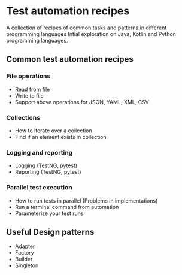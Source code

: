 # Test automation recipes

A collection of recipes of common tasks and patterns in different programming languages
Intial exploration on Java, Kotlin and Python programming languages.

## Common test automation recipes

### File operations

- Read from file
- Write to file
- Support above operations for JSON, YAML, XML, CSV

### Collections
- How to iterate over a collection
- Find if an element exists in collection

### Logging and reporting
- Logging (TestNG, pytest)
- Reporting (TestNG, pytest)

### Parallel test execution
- How to run tests in parallel (Problems in implementations)
- Run a terminal command from automation
- Parameterize your test runs

## Useful Design patterns

- Adapter
- Factory
- Builder
- Singleton
